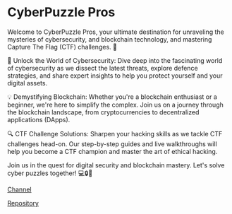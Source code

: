 # CyberPuzzle Pros

Welcome to CyberPuzzle Pros, your ultimate destination for unraveling the mysteries of cybersecurity, and blockchain technology, and mastering Capture The Flag (CTF) challenges. 🚀

🔐 Unlock the World of Cybersecurity: Dive deep into the fascinating world of cybersecurity as we dissect the latest threats, explore defence strategies, and share expert insights to help you protect yourself and your digital assets.

💡 Demystifying Blockchain: Whether you're a blockchain enthusiast or a beginner, we're here to simplify the complex. Join us on a journey through the blockchain landscape, from cryptocurrencies to decentralized applications (DApps).

🔍 CTF Challenge Solutions: Sharpen your hacking skills as we tackle CTF challenges head-on. Our step-by-step guides and live walkthroughs will help you become a CTF champion and master the art of ethical hacking.

Join us in the quest for digital security and blockchain mastery. Let's solve cyber puzzles together! 💻🔒🧩

[Channel](https://www.youtube.com/@CyberPuzzlePros)

[Repository](https://github.com/orgs/CyberPuzzlePros/repositories)


